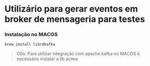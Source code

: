 # Utilizário para gerar eventos em broker de mensageria para testes

### Instalação no MACOS
```sh
brew install librdkafka
```
>Obs: Para utilizar integração com apache kafka no MACOS é necessário instalar a lib acima


